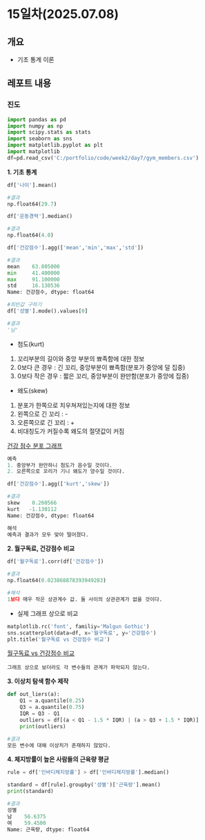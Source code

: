# 15일차(2025.07.08)
## 개요
- 기초 통계 이론
## 레포트 내용
### 진도
```python
import pandas as pd
import numpy as np
import scipy.stats as stats
import seaborn as sns
import matplotlib.pyplot as plt
import matplotlib
df=pd.read_csv('C:/portfolio/code/week2/day7/gym_members.csv')
```
**1. 기초 통계**
```python
df['나이'].mean()

#결과
np.float64(29.7)
```
```python
df['운동경력'].median()

#결과
np.float64(4.0)
```
```python
df['건강점수'].agg(['mean','min','max','std'])

#결과
mean    63.805000
min     41.400000
max     91.100000
std     16.130536
Name: 건강점수, dtype: float64
```
```python
#최빈값 구하기
df['성별'].mode().values[0]

#결과
'남'
```
- 첨도(kurt)
1) 꼬리부분의 길이와 중앙 부분의 뾰족함에 대한 정보
2) 0보다 큰 경우 : 긴 꼬리, 중앙부분이 뾰족함(분포가 중앙에 덜 집중)
3) 0보다 작은 경우 : 짧은 꼬리, 중앙부분이 완만함(분포가 중앙에 집중)

- 왜도(skew)
1) 분포가 한쪽으로 치우쳐져있는지에 대한 정보
2) 왼쪽으로 긴 꼬리 : -
3) 오른쪽으로 긴 꼬리 : +
4) 비대칭도가 커질수록 왜도의 절댓값이 커짐

[건강 점수 분포 그래프](건강점수분포.png)
```python
예측
1. 중앙부가 완만하니 첨도가 음수일 것이다.
2. 오른쪽으로 꼬리가 기니 왜도가 양수일 것이다.

df['건강점수'].agg(['kurt','skew'])

#결과
skew    0.260566
kurt   -1.130112
Name: 건강점수, dtype: float64

해석
예측과 결과가 모두 맞아 떨어졌다.
```
**2. 월구독료, 건강점수 비교**
```python
df['월구독료'].corr(df['건강점수'])

#결과
np.float64(0.023868878393949283)

#해석
1보다 매우 작은 상관계수 값. 둘 사이의 상관관계가 없을 것이다.
```
- 실제 그래프 상으로 비교
```python
matplotlib.rc('font', familiy='Malgun Gothic')
sns.scatterplot(data=df, x='월구독료', y='건강점수')
plt.title('월구독료 vs 건강점수 비교')
```
[월구독료 vs 건강점수 비교](월구독료건강점수비교.png)
```
그래프 상으로 보더라도 각 변수들의 관계가 파악되지 않는다.
```

**3. 이상치 탐색 함수 제작**
```python
def out_liers(a):
    Q1 = a.quantile(0.25)
    Q3 = a.quantile(0.75)
    IQR = Q3 - Q1
    outliers = df[(a < Q1 - 1.5 * IQR) | (a > Q3 + 1.5 * IQR)]
    print(outliers)

#결과
모든 변수에 대해 이상치가 존재하지 않았다.
```

**4. 체지방률이 높은 사람들의 근육량 평균**
```python
rule = df['인바디체지방률'] > df['인바디체지방률'].median()

standard = df[rule].groupby('성별')['근육량'].mean()
print(standard)

#결과
성별
남    56.6375
여    59.4500
Name: 근육량, dtype: float64
```
